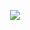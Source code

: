 <p align="center"><img src="https://raw.githubusercontent.com/zayronxio/phizos-icon-theme/master/.PREVIEW/text.svg"/></p>

